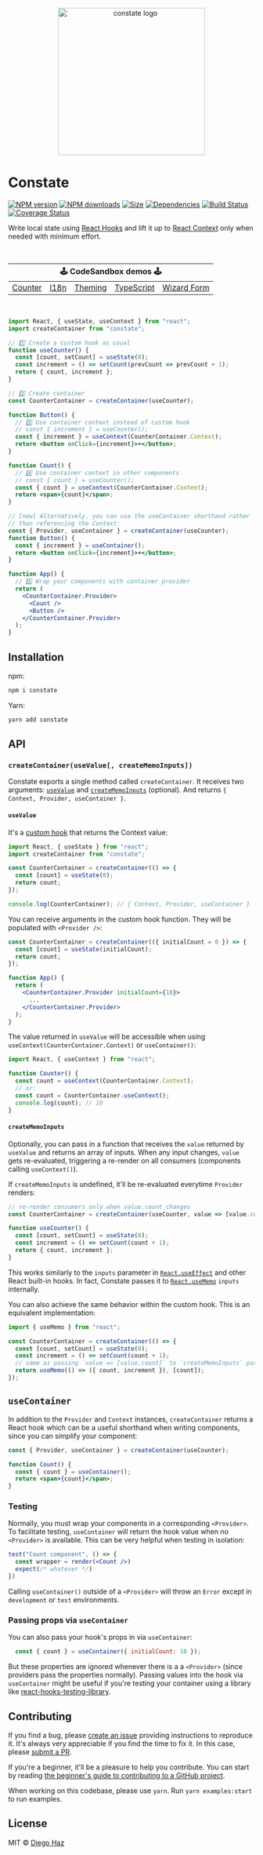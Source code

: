 <p align="center">
  <img src="https://raw.githubusercontent.com/diegohaz/constate/master/logo/logo.png" alt="constate logo" width="300" />
</p>

# Constate

<a href="https://npmjs.org/package/constate"><img alt="NPM version" src="https://img.shields.io/npm/v/constate.svg?style=flat-square"></a>
<a href="https://npmjs.org/package/constate"><img alt="NPM downloads" src="https://img.shields.io/npm/dm/constate.svg?style=flat-square"></a>
<a href="https://unpkg.com/constate"><img alt="Size" src="https://img.badgesize.io/https://unpkg.com/constate?style=flat-square"></a>
<a href="https://david-dm.org/diegohaz/constate"><img alt="Dependencies" src="https://img.shields.io/david/diegohaz/constate.svg?style=flat-square"></a>
<a href="https://travis-ci.org/diegohaz/constate"><img alt="Build Status" src="https://img.shields.io/travis/diegohaz/constate/master.svg?style=flat-square"></a>
<a href="https://codecov.io/gh/diegohaz/constate/branch/master"><img alt="Coverage Status" src="https://img.shields.io/codecov/c/github/diegohaz/constate/master.svg?style=flat-square"></a>

Write local state using [React Hooks](https://reactjs.org/docs/hooks-intro.html) and lift it up to [React Context](https://reactjs.org/docs/context.html) only when needed with minimum effort.

<br>

<table>
  <thead>
    <tr>
      <th colspan="5"><center>🕹 CodeSandbox demos 🕹</center></th>
    </tr>
  </thead>
  <tbody>
    <tr>
      <td><a href="https://codesandbox.io/s/github/diegohaz/constate/tree/master/examples/counter?module=/App.js">Counter</a></td>
      <td><a href="https://codesandbox.io/s/github/diegohaz/constate/tree/master/examples/i18n?module=/App.js">I18n</a></td>
      <td><a href="https://codesandbox.io/s/github/diegohaz/constate/tree/master/examples/theming?module=/App.js">Theming</a></td>
      <td><a href="https://codesandbox.io/s/github/diegohaz/constate/tree/master/examples/typescript?module=/App.tsx">TypeScript</a></td>
      <td><a href="https://codesandbox.io/s/github/diegohaz/constate/tree/master/examples/wizard-form?module=/App.js">Wizard Form</a></td>
    </tr>
  </tbody>
</table>

<br>

```jsx
import React, { useState, useContext } from "react";
import createContainer from "constate";

// 1️⃣ Create a custom hook as usual
function useCounter() {
  const [count, setCount] = useState(0);
  const increment = () => setCount(prevCount => prevCount + 1);
  return { count, increment };
}

// 2️⃣ Create container
const CounterContainer = createContainer(useCounter);

function Button() {
  // 3️⃣ Use container context instead of custom hook
  // const { increment } = useCounter();
  const { increment } = useContext(CounterContainer.Context);
  return <button onClick={increment}>+</button>;
}

function Count() {
  // 4️⃣ Use container context in other components
  // const { count } = useCounter();
  const { count } = useContext(CounterContainer.Context);
  return <span>{count}</span>;
}

// [new] Alternatively, you can use the useContainer shorthand rather
// than referencing the Context:
const { Provider, useContainer } = createContainer(useCounter);
function Button() {
  const { increment } = useContainer();
  return <button onClick={increment}>+</button>;
}

function App() {
  // 5️⃣ Wrap your components with container provider
  return (
    <CounterContainer.Provider>
      <Count />
      <Button />
    </CounterContainer.Provider>
  );
}
```

## Installation

npm:

```sh
npm i constate
```

Yarn:

```sh
yarn add constate
```

## API

### `createContainer(useValue[, createMemoInputs])`

Constate exports a single method called `createContainer`. It receives two arguments: [`useValue`](#usevalue) and [`createMemoInputs`](#creatememoinputs) (optional). And returns `{ Context, Provider, useContainer }`.

#### `useValue`

It's a [custom hook](https://reactjs.org/docs/hooks-custom.html) that returns the Context value:

```js
import React, { useState } from "react";
import createContainer from "constate";

const CounterContainer = createContainer(() => {
  const [count] = useState(0);
  return count;
});

console.log(CounterContainer); // { Context, Provider, useContainer }
```

You can receive arguments in the custom hook function. They will be populated with `<Provider />`:

```jsx
const CounterContainer = createContainer(({ initialCount = 0 }) => {
  const [count] = useState(initialCount);
  return count;
});

function App() {
  return (
    <CounterContainer.Provider initialCount={10}>
      ...
    </CounterContainer.Provider>
  );
}
```

The value returned in `useValue` will be accessible when using `useContext(CounterContainer.Context)` or `useContainer()`:

```jsx
import React, { useContext } from "react";

function Counter() {
  const count = useContext(CounterContainer.Context);
  // or:
  const count = CounterContainer.useContext();
  console.log(count); // 10
}
```

#### `createMemoInputs`

Optionally, you can pass in a function that receives the `value` returned by `useValue` and returns an array of inputs. When any input changes, `value` gets re-evaluated, triggering a re-render on all consumers (components calling `useContext()`).

If `createMemoInputs` is undefined, it'll be re-evaluated everytime `Provider` renders:

```js
// re-render consumers only when value.count changes
const CounterContainer = createContainer(useCounter, value => [value.count]);

function useCounter() {
  const [count, setCount] = useState(0);
  const increment = () => setCount(count + 1);
  return { count, increment };
}
```

This works similarly to the `inputs` parameter in [`React.useEffect`](https://reactjs.org/docs/hooks-reference.html#useeffect) and other React built-in hooks. In fact, Constate passes it to [`React.useMemo`](https://reactjs.org/docs/hooks-reference.html#usememo) `inputs` internally.

You can also achieve the same behavior within the custom hook. This is an equivalent implementation:

```js
import { useMemo } from "react";

const CounterContainer = createContainer(() => {
  const [count, setCount] = useState(0);
  const increment = () => setCount(count + 1);
  // same as passing `value => [value.count]` to `createMemoInputs` parameter
  return useMemo(() => ({ count, increment }), [count]);
});
```
## `useContainer`

In addition to the `Provider` and `Context` instances, `createContainer` returns a React hook which can be a useful shorthand when writing components, since you can simplify your component:

```jsx
const { Provider, useContainer } = createContainer(useCounter);

function Count() {
  const { count } = useContainer();
  return <span>{count}</span>;
}
```

### Testing

Normally, you must wrap your components in a corresponding `<Provider>`. To facilitate testing, `useContainer` will return the hook value when no `<Provider>` is available. This can be very helpful when testing in isolation:

```jsx
test("Count component", () => {
  const wrapper = render(<Count />)
  expect(/* whatever */)
})
```
Calling `useContainer()` outside of a `<Provider>` will throw an `Error` except in `development` or `test` environments.

### Passing props via `useContainer`

You can also pass your hook's props in via `useContainer`:
```jsx
  const { count } = useContainer({ initialCount: 10 });
```
But these properties are ignored whenever there is a a `<Provider>` (since providers pass the properties normally). Passing values into the hook via `useContainer` might be useful if you're testing your container using a library like [react-hooks-testing-library](https://github.com/mpeyper/react-hooks-testing-library).

## Contributing

If you find a bug, please [create an issue](https://github.com/diegohaz/constate/issues/new) providing instructions to reproduce it. It's always very appreciable if you find the time to fix it. In this case, please [submit a PR](https://github.com/diegohaz/constate/pulls).

If you're a beginner, it'll be a pleasure to help you contribute. You can start by reading [the beginner's guide to contributing to a GitHub project](https://akrabat.com/the-beginners-guide-to-contributing-to-a-github-project/).

When working on this codebase, please use `yarn`. Run `yarn examples:start` to run examples.

## License

MIT © [Diego Haz](https://github.com/diegohaz)
